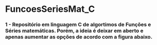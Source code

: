 # FuncoesSeriesMat_C

### 1 - Repositório em linguagem C de algortimos de Funções e Séries matemáticas. Porém, a ideia é deixar em aberto e apenas aumentar as opções de acordo com a figura abaixo.
